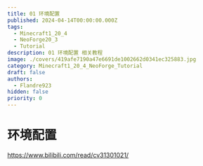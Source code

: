 ```yaml
---
title: 01 环境配置
published: 2024-04-14T00:00:00.000Z
tags:
  - Minecraft1_20_4
  - NeoForge20_3
  - Tutorial
description: 01 环境配置 相关教程
image: ./covers/419afe7190a47e6691de1002662d0341ec325883.jpg
category: Minecraft1_20_4_NeoForge_Tutorial
draft: false
authors:
  - Flandre923
hidden: false
priority: 0
---
```

# 环境配置
https://www.bilibili.com/read/cv31301021/
